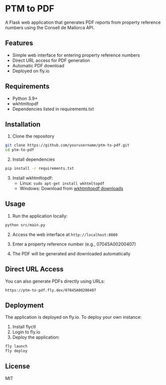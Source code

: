 # PTM to PDF

A Flask web application that generates PDF reports from property reference numbers using the Consell de Mallorca API.

## Features

- Simple web interface for entering property reference numbers
- Direct URL access for PDF generation
- Automatic PDF download
- Deployed on fly.io

## Requirements

- Python 3.9+
- wkhtmltopdf
- Dependencies listed in requirements.txt

## Installation

1. Clone the repository
```bash
git clone https://github.com/yourusername/ptm-to-pdf.git
cd ptm-to-pdf
```

2. Install dependencies
```bash
pip install -r requirements.txt
```

3. Install wkhtmltopdf:
   - Linux: `sudo apt-get install wkhtmltopdf`
   - Windows: Download from [wkhtmltopdf downloads](https://wkhtmltopdf.org/downloads.html)

## Usage

1. Run the application locally:
```bash
python src/main.py
```

2. Access the web interface at `http://localhost:8080`

3. Enter a property reference number (e.g., 07045A00200407)

4. The PDF will be generated and downloaded automatically

## Direct URL Access

You can also generate PDFs directly using URLs:
```
https://ptm-to-pdf.fly.dev/07045A00200407
```

## Deployment

The application is deployed on fly.io. To deploy your own instance:

1. Install flyctl
2. Login to fly.io
3. Deploy the application:
```bash
fly launch
fly deploy
```

## License

MIT 